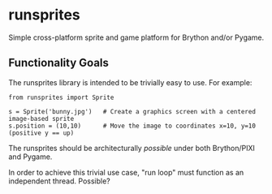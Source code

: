 # runsprites
Simple cross-platform sprite and game platform for Brython and/or Pygame.

## Functionality Goals

The runsprites library is intended to be trivially easy to use. For example:

    from runsprites import Sprite
    
    s = Sprite('bunny.jpg')   # Create a graphics screen with a centered image-based sprite
    s.position = (10,10)      # Move the image to coordinates x=10, y=10 (positive y == up)

The runsprites should be architecturally *possible* under both Brython/PIXI and Pygame.

In order to achieve this trivial use case, "run loop" must function as an independent thread. Possible?
